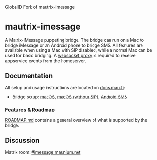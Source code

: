 GlobalID Fork of mautrix-imessage

# mautrix-imessage
A Matrix-iMessage puppeting bridge. The bridge can run on a Mac to bridge
iMessage or an Android phone to bridge SMS. All features are available when
using a Mac with SIP disabled, while a normal Mac can be used for basic
bridging. A [websocket proxy](https://github.com/mautrix/wsproxy)
is required to receive appservice events from the homeserver.

## Documentation
All setup and usage instructions are located on
[docs.mau.fi](https://docs.mau.fi/bridges/go/imessage/index.html):

* Bridge setup:
  [macOS](https://docs.mau.fi/bridges/go/imessage/mac/setup.html),
  [macOS (without SIP)](https://docs.mau.fi/bridges/go/imessage/mac-nosip/setup.html),
  [Android SMS](https://docs.mau.fi/bridges/go/imessage/android/setup.html)

### Features & Roadmap
[ROADMAP.md](https://github.com/mautrix/imessage/blob/master/ROADMAP.md)
contains a general overview of what is supported by the bridge.

## Discussion
Matrix room: [#imessage:maunium.net](https://matrix.to/#/#imessage:maunium.net)

